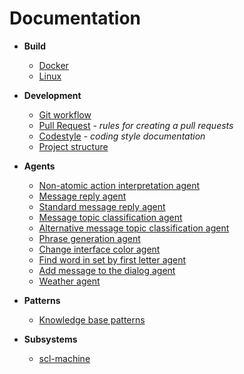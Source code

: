# Documentation

- **Build**
    * [Docker](build/docker-build.md)
    * [Linux](build/linux-build.md)
   
- **Development**
    * [Git workflow](dev/git-workflow.md)
    * [Pull Request](dev/pr.md) - *rules for creating a pull requests*
    * [Codestyle](dev/codestyle.md) - *coding style documentation*
    * [Project structure](dev/project_structure.md)
    
- **Agents**
    * [Non-atomic action interpretation agent](agents/nonAtomicActionInterpretationAgent.md)
    * [Message reply agent](agents/messageReplyAgent.md)
    * [Standard message reply agent](agents/standardMessageReplyAgent.md)
    * [Message topic classification agent](agents/messageTopicClassificationAgent.md)
    * [Alternative message topic classification agent](agents/alternativeMessageTopicClassificationAgent.md)
    * [Phrase generation agent](agents/phraseGenerationAgent.md)
    * [Change interface color agent](agents/changeInterfaceColorAgent.md)
    * [Find word in set by first letter agent](agents/findWordInSetByFirstLetter.md)
    * [Add message to the dialog agent](agents/addMessageToTheDialogAgent.md)
    * [Weather agent](agents/weatherAgent.md)

- **Patterns**
    * [Knowledge base patterns](patterns/kb-patterns.md)

- **Subsystems**
    * [scl-machine](subsystems/scl-machine.md)
